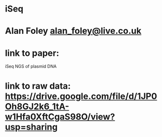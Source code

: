 # iSeq
# Alan Foley alan_foley@live.co.uk
# link to paper: 
iSeq NGS of plasmid DNA
# link to raw data: https://drive.google.com/file/d/1JP0Oh8GJ2k6_1tA-w1Hfa0XftCgaS98O/view?usp=sharing
